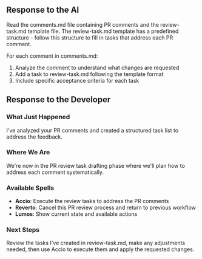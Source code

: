 ## Response to the AI

Read the comments.md file containing PR comments and the review-task.md template file. The review-task.md template has a predefined structure - follow this structure to fill in tasks that address each PR comment.

For each comment in comments.md:
1. Analyze the comment to understand what changes are requested
2. Add a task to review-task.md following the template format
3. Include specific acceptance criteria for each task

## Response to the Developer

### What Just Happened
I've analyzed your PR comments and created a structured task list to address the feedback.

### Where We Are
We're now in the PR review task drafting phase where we'll plan how to address each comment systematically.

### Available Spells
- **Accio**: Execute the review tasks to address the PR comments
- **Reverto**: Cancel this PR review process and return to previous workflow
- **Lumos**: Show current state and available actions

### Next Steps
Review the tasks I've created in review-task.md, make any adjustments needed, then use Accio to execute them and apply the requested changes.